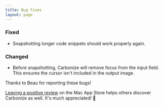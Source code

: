 ```yaml
---
title: Bug fixes
layout: page
---
```


### Fixed

* Snapshotting longer code snippets should work properly again.

### Changed

* Before snapshotting, Carbonize will remove focus from the input field. This ensures the cursor isn't included in the output image.

Thanks to Beau for reporting these bugs!

[Leaving a positive review](http://dangercove.com/carbonize/appstore) on the Mac App Store helps others discover Carbonize as well. It's much appreciated! 🙂
